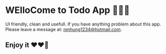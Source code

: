 # WElloCome to Todo App 🎉🎉🎊

UI friendly, clean and usefull.
If you have anything problem about this app. Please leave a message at: nmhung1234@hotmail.com.


## Enjoy it ❤❤🚀
